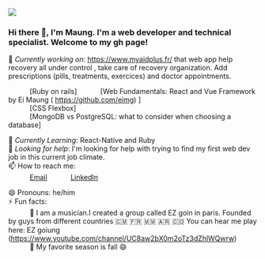 <img src="https://images.unsplash.com/photo-1444492417251-9c84a5fa18e0?ixlib=rb-1.2.1&ixid=eyJhcHBfaWQiOjEyMDd9&auto=format&fit=crop&w=975&h=300&q=80"/>
 
### Hi there 👋, I'm Maung. I'm a web developer and technical specialist. Welcome to my gh page! <br>
 
 
🔭 *Currently working on*:  https://www.myaidplus.fr/ that web app help recovery
all under control , take care of  recovery organization.
Add prescriptions (pills, treatments, exercices) and doctor appointments.

&nbsp;&nbsp;&nbsp;&nbsp;&nbsp;&nbsp;&nbsp;&nbsp;&nbsp;&nbsp; [Ruby on rails]
&nbsp;&nbsp;&nbsp;&nbsp;&nbsp;&nbsp;&nbsp;&nbsp;&nbsp;&nbsp; [Web Fundamentals: React and Vue Framework by Ei Maung ( https://github.com/eimg) ]<br>
&nbsp;&nbsp;&nbsp;&nbsp;&nbsp;&nbsp;&nbsp;&nbsp;&nbsp;&nbsp; [CSS Flexbox]<br>
&nbsp;&nbsp;&nbsp;&nbsp;&nbsp;&nbsp;&nbsp;&nbsp;&nbsp;&nbsp; [MongoDB vs PostgreSQL: what to consider when choosing a database]<br>
 
🌱 *Currently Learning*: React-Native and Ruby<br>
🤔 *Looking for help*: I'm looking for help with trying to find my first web dev job in this current job climate.<br>
📫 How to reach me: <br>
&nbsp;&nbsp;&nbsp;&nbsp;&nbsp;&nbsp;&nbsp;&nbsp;&nbsp;&nbsp; [Email](maungmaungkha18290@gmail.com)
&nbsp;&nbsp;&nbsp;&nbsp;&nbsp;&nbsp;&nbsp;&nbsp;&nbsp;&nbsp; [LinkedIn](https://www.linkedin.com/in/maung-maung-kha-/)
 
😄 Pronouns: he/him <br>
⚡ Fun facts:<br>
&nbsp;&nbsp;&nbsp;&nbsp;&nbsp;&nbsp;&nbsp;&nbsp;&nbsp;&nbsp; :musical_note:  I am a musician.I created a group called EZ goin in paris. Founded by guys from different countries  🇨🇲 🇫🇷 🇲🇲 🇦🇷 🇨🇴 You can hear me play here: EZ goiung (https://www.youtube.com/channel/UC8aw2bX0m2oTz3dZhlWQwrw)<br>
&nbsp;&nbsp;&nbsp;&nbsp;&nbsp;&nbsp;&nbsp;&nbsp;&nbsp;&nbsp; :fallen_leaf: My favorite season is fall :smile: <br>
 
 
 
